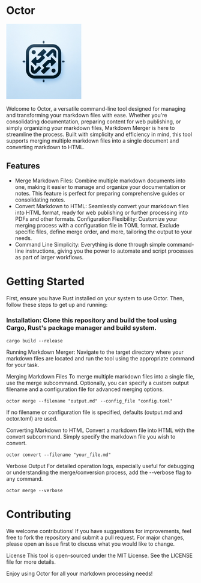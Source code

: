 # Octor 

<img src="./static/a02dca62-d98b-46a9-b72f-49236ac21480.webp" alt="Octor logo" width="200"/>


Welcome to Octor, a versatile command-line tool designed for managing and transforming your markdown files with ease. Whether you're consolidating documentation, preparing content for web publishing, or simply organizing your markdown files, Markdown Merger is here to streamline the process. Built with simplicity and efficiency in mind, this tool supports merging multiple markdown files into a single document and converting markdown to HTML.

## Features
- Merge Markdown Files: Combine multiple markdown documents into one, making it easier to manage and organize your documentation or notes. This feature is perfect for preparing comprehensive guides or consolidating notes.
- Convert Markdown to HTML: Seamlessly convert your markdown files into HTML format, ready for web publishing or further processing into PDFs and other formats.
Configuration Flexibility: Customize your merging process with a configuration file in TOML format. Exclude specific files, define merge order, and more, tailoring the output to your needs.
- Command Line Simplicity: Everything is done through simple command-line instructions, giving you the power to automate and script processes as part of larger workflows.


# Getting Started
First, ensure you have Rust installed on your system to use Octor. Then, follow these steps to get up and running:

### Installation: Clone this repository and build the tool using Cargo, Rust's package manager and build system.


```
cargo build --release
```
Running Markdown Merger: Navigate to the target directory where your markdown files are located and run the tool using the appropriate command for your task.

Merging Markdown Files
To merge multiple markdown files into a single file, use the merge subcommand. Optionally, you can specify a custom output filename and a configuration file for advanced merging options.

```
octor merge --filename "output.md" --config_file "config.toml"
```
If no filename or configuration file is specified, defaults (output.md and octor.toml) are used.

Converting Markdown to HTML
Convert a markdown file into HTML with the convert subcommand. Simply specify the markdown file you wish to convert.

```
octor convert --filename "your_file.md"
```
Verbose Output
For detailed operation logs, especially useful for debugging or understanding the merge/conversion process, add the --verbose flag to any command.

```
octor merge --verbose
```

# Contributing
We welcome contributions! If you have suggestions for improvements, feel free to fork the repository and submit a pull request. For major changes, please open an issue first to discuss what you would like to change.

License
This tool is open-sourced under the MIT License. See the LICENSE file for more details.

Enjoy using Octor for all your markdown processing needs!